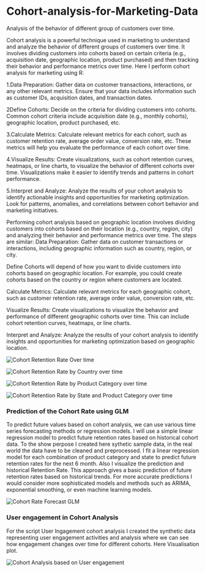# Cohort-analysis-for-Marketing-Data
Analysis of the behavior of different group of customers over time.

Cohort analysis is a powerful technique used in marketing to understand and analyze the behavior of different groups of customers over time. It involves dividing customers into cohorts based on certain criteria (e.g., acquisition date, geographic location, product purchased) and then tracking their behavior and performance metrics over time.
Here I perform cohort analysis for marketing using R:

1.Data Preparation: Gather data on customer transactions, interactions, or any other relevant metrics. Ensure that your data includes information such as customer IDs, acquisition dates, and transaction dates.

2Define Cohorts: Decide on the criteria for dividing customers into cohorts. Common cohort criteria include acquisition date (e.g., monthly cohorts), geographic location, product purchased, etc.

3.Calculate Metrics: Calculate relevant metrics for each cohort, such as customer retention rate, average order value, conversion rate, etc. These metrics will help you evaluate the performance of each cohort over time.

4.Visualize Results: Create visualizations, such as cohort retention curves, heatmaps, or line charts, to visualize the behavior of different cohorts over time. Visualizations make it easier to identify trends and patterns in cohort performance.

5.Interpret and Analyze: Analyze the results of your cohort analysis to identify actionable insights and opportunities for marketing optimization. Look for patterns, anomalies, and correlations between cohort behavior and marketing initiatives.

Performing cohort analysis based on geographic location involves dividing customers into cohorts based on their location (e.g., country, region, city) and analyzing their behavior and performance metrics over time.
The steps are similar:
Data Preparation: Gather data on customer transactions or interactions, including geographic information such as country, region, or city.

Define Cohorts will depend of how you want to divide customers into cohorts based on geographic location. For example, you could create cohorts based on the country or region where customers are located.

Calculate Metrics: Calculate relevant metrics for each geographic cohort, such as customer retention rate, average order value, conversion rate, etc.

Visualize Results: Create visualizations to visualize the behavior and performance of different geographic cohorts over time. This can include cohort retention curves, heatmaps, or line charts.

Interpret and Analyze: Analyze the results of your cohort analysis to identify insights and opportunities for marketing optimization based on geographic location.

![Cohort Retention Rate Over time](https://github.com/IrinaMax/Cohort-analysis-for-Marketing-Data/assets/16123495/bead2af4-576b-44ed-a21c-aa6983846413)

![Cohort Retention Rate by Country over time](https://github.com/IrinaMax/Cohort-analysis-for-Marketing-Data/assets/16123495/693264d7-70a5-468c-ad28-9f3497c598c2)

![Cohort Retention Rate by Product Category over time](https://github.com/IrinaMax/Cohort-analysis-for-Marketing-Data/assets/16123495/6870215c-487b-43e0-875f-5b85dc28ba32)

![Cohort Retention Rate by State and Product Category over time](https://github.com/IrinaMax/Cohort-analysis-for-Marketing-Data/assets/16123495/7ba264ae-1dba-46c2-919c-7d3798a6b7e8)

### Prediction of the Cohort Rate using GLM
To predict future values based on cohort analysis, we can use various time series forecasting methods or regression models. I will use a simple linear regression model to predict future retention rates based on historical cohort data.
To the show perpose I created here sythetic sample data, in the real world the data have to be cleaned and preprocessed. I fit a linear regression model for each combination of product category and state to predict future retention rates for the next 6 month. Also I visualize the  prediction and historical Retention Rate.
This approach gives a basic prediction of future retention rates based on historical trends. For more accurate predictions I would consider more sophisticated models and methods such as ARIMA, exponential smoothing, or even machine learning models.

![Cohort Rate Forecast GLM](https://github.com/IrinaMax/Cohort-analysis-for-Marketing-Data/assets/16123495/8e5410f4-90bf-49be-8da7-52724ed56c3a)

### User engagement in Cohort Analysis

For the script User Ingagement cohort analysis I created the synthetic data  representing user engagement activities and analysis where we can see how engagement changes over time for different cohorts.
Here Visualisation plot.

![Cohort Analysis based on User engagement](https://github.com/IrinaMax/Cohort-analysis-for-Marketing-Data/assets/16123495/a785eca2-626d-4263-a40b-c2321f6f9348)
